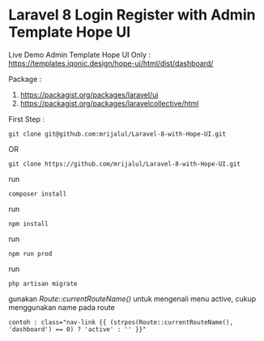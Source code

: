 # Laravel 8 Login Register with Admin Template Hope UI

Live Demo Admin Template Hope UI Only : https://templates.iqonic.design/hope-ui/html/dist/dashboard/

Package :

1. https://packagist.org/packages/laravel/ui
2. https://packagist.org/packages/laravelcollective/html

First Step :

```
git clone git@github.com:mrijalul/Laravel-8-with-Hope-UI.git
```

OR

```
git clone https://github.com/mrijalul/Laravel-8-with-Hope-UI.git
```

run

```
composer install
```

run

```
npm install
```

run

```
npm run prod
```

run

```
php artisan migrate
```

gunakan <i>Route::currentRouteName()</i> untuk mengenali menu active, cukup menggunakan name pada route

```
contoh : class="nav-link {{ (strpos(Route::currentRouteName(), 'dashboard') == 0) ? 'active' : '' }}"
```
